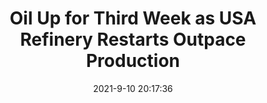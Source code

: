 ---
"title": "Oil Up for Third Week as USA Refinery Restarts Outpace Production"
"date": "2021-9-10 20:17:36"
"feed_name": "RIGZONE"
"feed_website": "http://www.rigzone.com/"
"feed_rss": "http://www.rigzone.com/news/rss/rigzone_latest.aspx"
"link": "https://www.rigzone.com/news/wire/oil_up_for_third_week_as_usa_refinery_restarts_outpace_production-10-sep-2021-166414-article/?rss=true"
"file": "_posts/2021-1-1-85b7b8c12361174acf5da3372db50f569f05eb11.md"
"accident": "0"
"drilling": "0"
---